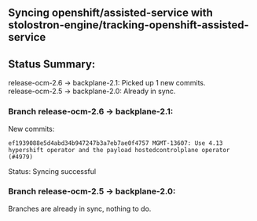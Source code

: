 ## Syncing openshift/assisted-service with stolostron-engine/tracking-openshift-assisted-service

## Status Summary:

release-ocm-2.6 -> backplane-2.1: Picked up 1 new commits.  
release-ocm-2.5 -> backplane-2.0: Already in sync.  

### Branch release-ocm-2.6 -> backplane-2.1:

New commits:

```
ef1939088e5d4abd34b947247b3a7eb7ae0f4757 MGMT-13607: Use 4.13 hypershift operator and the payload hostedcontrolplane operator (#4979)
```

Status: Syncing successful

### Branch release-ocm-2.5 -> backplane-2.0:

Branches are already in sync, nothing to do.
